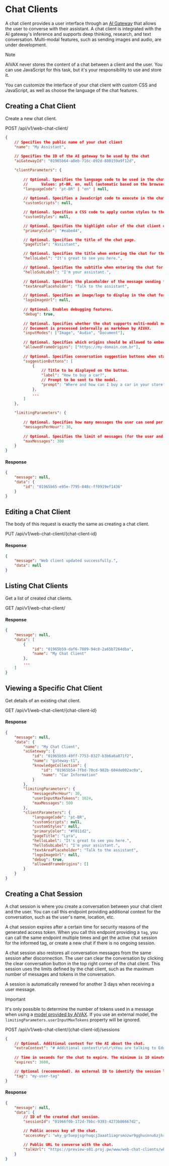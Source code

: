 # Chat Clients

A chat client provides a user interface through an [AI Gateway](/docs/en/entities/ai-gateway) that allows the user to converse with their assistant. A chat client is integrated with the AI gateway's inference and supports deep thinking, research, and text conversation. Multi-modal features, such as sending images and audio, are under development.

> [!NOTE]
>
> AIVAX never stores the content of a chat between a client and the user. You can use JavaScript for this task, but it's your responsibility to use and store it.

You can customize the interface of your chat client with custom CSS and JavaScript, as well as choose the language of the chat features.

## Creating a Chat Client

Create a new chat client.

<div class="request-item get">
    <span>POST</span>
    <span>
        /api/v1/web-chat-client/
    </span>
</div>

```json
{
    // Specifies the public name of your chat client
    "name": "My Assistant",
    
    // Specifies the ID of the AI gateway to be used by the chat
    "aiGatewayId": "01965b64-a8eb-716c-892d-880159a9f12d",

    "clientParameters": {
        
        // Optional. Specifies the language code to be used in the chat for most elements, such as error messages, buttons, etc.
        //      Values: pt-BR, en, null (automatic based on the browser)
        "languageCode": "pt-BR" | "en" | null,
        
        // Optional. Specifies a JavaScript code to execute in the chat.
        "customScripts": null,

        // Optional. Specifies a CSS code to apply custom styles to the chat.
        "customStyles": null,

        // Optional. Specifies the highlight color of the chat client elements.
        "primaryColor": "#eabe44",

        // Optional. Specifies the title of the chat page.
        "pageTitle": "Assistant",

        // Optional. Specifies the title when entering the chat for the first time.
        "helloLabel": "It's great to see you here.",

        // Optional. Specifies the subtitle when entering the chat for the first time.
        "helloSubLabel": "I'm your assistant.",
        
        // Optional. Specifies the placeholder of the message sending field.
        "textAreaPlaceholder": "Talk to the assistant",

        // Optional. Specifies an image/logo to display in the chat for the first time.
        "logoImageUrl": null,
        
        // Optional. Enables debugging features.
        "debug": true,
        
        // Optional. Specifies whether the chat supports multi-modal media processing, specifying which buttons will be visible to send multimedia content to the model.
        // Document is processed internally as markdown by AIVAX.
        "inputModes": ["Image", "Audio", "Document"],
        
        // Optional. Specifies which origins should be allowed to embed the chat client in an iframe. If this field is empty, any origin will be accepted.
        "allowedFrameOrigins": ["https://my-domain.com.br"],
        
        // Optional. Specifies conversation suggestion buttons when starting a new chat session. You can add as many buttons as you want, but it's recommended to have up to 3 buttons.
        "suggestionButtons": [
            {
                // Title to be displayed on the button.
                "label": "How to buy a car?",
                // Prompt to be sent to the model.
                "prompt": "Where and how can I buy a car in your store?"
            },
            ...
        ]
    },
    
    "limitingParameters": {
        
        // Optional. Specifies how many messages the user can send per hour in the chat. This option is tracked by the userTag of the session.
        "messagesPerHour": 30,
        
        // Optional. Specifies the limit of messages (for the user and AI) that a session can have.
        "maxMessages": 300
    }
}
```

#### Response

```json
{
    "message": null,
    "data": {
        "id": "01965b65-e95e-7795-848c-ff0919ef1436"
    }
}
```

## Editing a Chat Client

The body of this request is exactly the same as creating a chat client.

<div class="request-item get">
    <span>PUT</span>
    <span>
        /api/v1/web-chat-client/<span>{chat-client-id}</span>
    </span>
</div>

#### Response

```json
{
    "message": "Web client updated successfully.",
    "data": null
}
```

## Listing Chat Clients

Get a list of created chat clients.

<div class="request-item get">
    <span>GET</span>
    <span>
        /api/v1/web-chat-client/
    </span>
</div>

#### Response

```json
{
    "message": null,
    "data": [
        {
            "id": "01965b59-daf6-7809-94c8-2a65b7264dba",
            "name": "My Chat Client"
        },
        ...
    ]
}
```

## Viewing a Specific Chat Client

Get details of an existing chat client.

<div class="request-item get">
    <span>GET</span>
    <span>
        /api/v1/web-chat-client/<span>{chat-client-id}</span>
    </span>
</div>

#### Response

```json
{
    "message": null,
    "data": {
        "name": "My Chat Client",
        "aiGateway": {
            "id": "01965b59-49ff-7753-8327-b3b6a6a871f2",
            "name": "gateway-t1",
            "knowledgeCollection": {
                "id": "01965b54-7fbd-70cd-982b-604de002ac0a",
                "name": "Car Information"
            }
        },
        "limitingParameters": {
            "messagesPerHour": 30,
            "userInputMaxTokens": 1024,
            "maxMessages": 500
        },
        "clientParameters": {
            "languageCode": "pt-BR",
            "customScripts": null,
            "customStyles": null,
            "primaryColor": "#f011d2",
            "pageTitle": "Lyra",
            "helloLabel": "It's great to see you here.",
            "helloSubLabel": "I'm your assistant.",
            "textAreaPlaceholder": "Talk to the assistant",
            "logoImageUrl": null,
            "debug": true,
            "allowedFrameOrigins": []
        }
    }
}
```

## Creating a Chat Session

A chat session is where you create a conversation between your chat client and the user. You can call this endpoint providing additional context for the conversation, such as the user's name, location, etc.

A chat session expires after a certain time for security reasons of the generated access token. When you call this endpoint providing a `tag`, you can call the same endpoint multiple times and get the active chat session for the informed tag, or create a new chat if there is no ongoing session.

A chat session also restores all conversation messages from the same session after disconnection. The user can clear the conversation by clicking the clear conversation button in the top right corner of the chat client. This session uses the limits defined by the chat client, such as the maximum number of messages and tokens in the conversation.

A session is automatically renewed for another 3 days when receiving a user message.

> [!IMPORTANT]
>
> It's only possible to determine the number of tokens used in a message when using a [model provided by AIVAX](/docs/en/models). If you use an external model, the `limitingParameters.userInputMaxTokens` property will be ignored.

<div class="request-item post">
    <span>POST</span>
    <span>
        /api/v1/web-chat-client/<span>{chat-client-id}</span>/sessions
    </span>
</div>

```json
{
    // Optional. Additional context for the AI about the chat.
    "extraContext": "# Additional context\r\n\r\nYou are talking to Eduardo.",
    
    // Time in seconds for the chat to expire. The minimum is 10 minutes. The maximum is 30 days.
    "expires": 3600,

    // Optional (recommended). An external ID to identify the session later and reuse it whenever you call the same endpoint. It can be the ID of the user in your database or a string that facilitates the identification of this chat later.
    "tag": "my-user-tag"
}
```

#### Response

```json
{
    "message": null,
    "data": {
        // ID of the created chat session.
        "sessionId": "01966f0b-172d-7bbc-9393-4273b86667d2",

        // Public access key of the chat.
        "accessKey": "wky_gr5uepjsgrhuqcj3aaat1iagrsmozwr9gghusnnu6zjhrsyures5xoe",

        // Public URL to converse with the chat.
        "talkUrl": "https://preview-s01.proj.pw/www/web-chat-clients/wky_gr5uepjsgrhuqcj3aaat1iagrsmozwr9gghusnnu6zjhrsyures5xoe"
    }
}
```